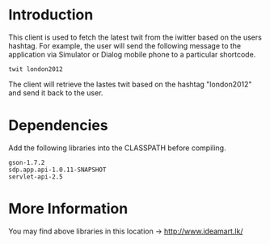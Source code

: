 Introduction
============

This client is used to fetch the latest twit from the iwitter based on the users hashtag. For example, the user will send the following message to the application via Simulator or Dialog mobile phone to a particular shortcode.

	twit london2012

The client will retrieve the lastes twit based on the hashtag "london2012" and send it back to the user.

Dependencies
============

Add the following libraries into the CLASSPATH before compiling.

	gson-1.7.2
	sdp.app.api-1.0.11-SNAPSHOT
	servlet-api-2.5

More Information
================

You may find above libraries in this location -> http://www.ideamart.lk/

